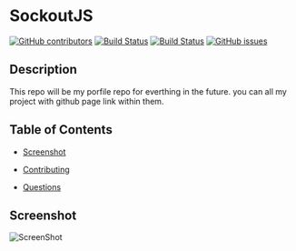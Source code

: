 # SockoutJS
  [![GitHub contributors](https://img.shields.io/github/contributors/dnsghd49/SockoutJS.svg)](https://GitHub.com/dnsghd49/SockoutJS/graphs/contributors/)
  [![Build Status](https://img.shields.io/github/forks/dnsghd49/SockoutJS.svg)](https://github.com/dnsghd49/SockoutJS/network/)
  [![Build Status](https://img.shields.io/github/stars/dnsghd49/SockoutJS.svg)](https://github.com/dnsghd49/SockoutJS/)
  [![GitHub issues](https://img.shields.io/github/issues/dnsghd49/SockoutJS.svg)](https://GitHub.com/dnsghd49/SockoutJS/issues/)


## Description

This repo will be my porfile repo for everthing in the future. you can all my project with github page link within them. 

## Table of Contents 

* [Screenshot](#screenshot)

* [Contributing](#contributing)

* [Questions](#questions)

## Screenshot

![ScreenShot](https://raw.github.com/dnsghd49/SockoutJS/master/imgs/screenshot.png)
